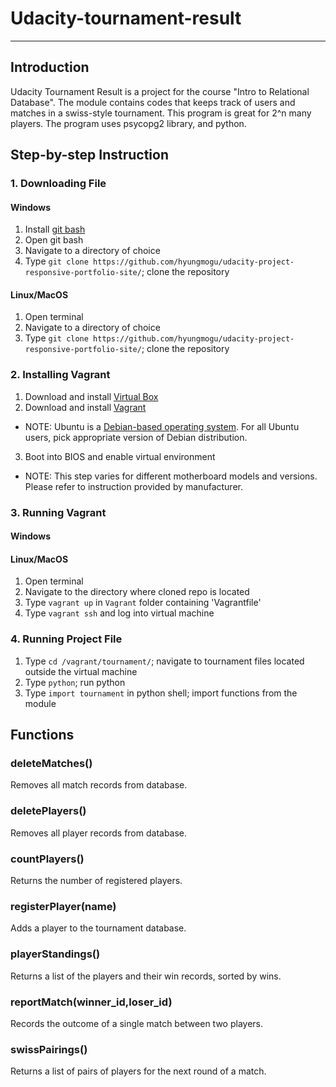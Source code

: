 # Udacity-tournament-result

---

## Introduction

Udacity Tournament Result is a project for the course "Intro to Relational Database". The module contains codes that keeps track of users and matches in a swiss-style tournament. This program is great for 2^n many players. The program uses psycopg2 library, and python.

## Step-by-step Instruction

### 1. Downloading File

#### Windows

1. Install [git bash](https://git-scm.com/downloads) 
2. Open git bash
3. Navigate to a directory of choice
4. Type `git clone https://github.com/hyungmogu/udacity-project-responsive-portfolio-site/`; clone the repository

#### Linux/MacOS

1. Open terminal
2. Navigate to a directory of choice
3. Type `git clone https://github.com/hyungmogu/udacity-project-responsive-portfolio-site/`; clone the repository

### 2. Installing Vagrant

1. Download and install [Virtual Box](https://www.virtualbox.org/)
2. Download and install [Vagrant](https://www.vagrantup.com/downloads.html)
  - NOTE: Ubuntu is a [Debian-based operating system](https://en.wikipedia.org/wiki/Ubuntu_(operating_system)). For all Ubuntu users, pick appropriate version of Debian distribution.
3. Boot into BIOS and enable virtual environment
  - NOTE: This step varies for different motherboard models and versions. Please refer to instruction provided by manufacturer.  

### 3. Running Vagrant

#### Windows

#### Linux/MacOS

1. Open terminal
2. Navigate to the directory where cloned repo is located
3. Type `vagrant up` in `Vagrant` folder containing 'Vagrantfile'
4. Type `vagrant ssh` and log into virtual machine

### 4. Running Project File

1. Type `cd /vagrant/tournament/`; navigate to tournament files located outside the virtual machine
2. Type `python`; run python
3. Type `import tournament` in python shell; import functions from the module

## Functions

### deleteMatches()
Removes all match records from database.

### deletePlayers()
Removes all player records from database.

### countPlayers()
Returns the number of registered players.

### registerPlayer(name)
Adds a player to the tournament database.

### playerStandings()
Returns a list of the players and their win records, sorted by wins.

### reportMatch(winner_id,loser_id)
Records the outcome of a single match between two players.

### swissPairings()
Returns a list of pairs of players for the next round of a match.


   
